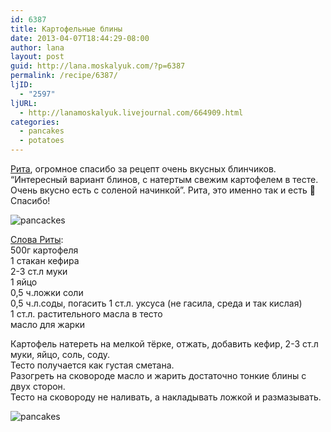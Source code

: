 ```yaml
---
id: 6387
title: Картофельные блины
date: 2013-04-07T18:44:29-08:00
author: lana
layout: post
guid: http://lana.moskalyuk.com/?p=6387
permalink: /recipe/6387/
ljID:
  - "2597"
ljURL:
  - http://lanamoskalyuk.livejournal.com/664909.html
categories:
  - pancakes
  - potatoes
---
```

[Рита](http://heavycook.livejournal.com/437132.html), огромное спасибо за рецепт очень вкусных блинчиков. &#8220;Интересный вариант блинов, с натертым свежим картофелем в тесте. Очень вкусно есть с соленой начинкой&#8221;. Рита, это именно так и есть 🙂 Спасибо!

![pancackes](http://farm9.staticflickr.com/8261/8630332088_43e997b2a4_c.jpg) 

[Слова Риты](http://heavycook.livejournal.com/437132.html):  
500г картофеля  
1 стакан кефира  
2-3 ст.л муки  
1 яйцо  
0,5 ч.ложки соли  
0,5 ч.л.соды, погасить 1 ст.л. уксуса (не гасила, среда и так кислая)  
1 ст.л. растительного масла в тесто  
масло для жарки

Картофель натереть на мелкой тёрке, отжать, добавить кефир, 2-3 ст.л муки, яйцо, соль, соду.  
Тесто получается как густая сметана.  
Разогреть на сковороде масло и жарить достаточно тонкие блины с двух сторон.  
Тесто на сковороду не наливать, а накладывать ложкой и размазывать.

![pancakes](http://farm9.staticflickr.com/8390/8630333430_4aaeabf45b_c.jpg)